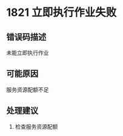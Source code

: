 # 1821 立即执行作业失败<a name="dgc_01_329"></a>

## 错误码描述<a name="zh-cn_topic_0000001114159062_se842c39d44ee45e587ca36bb50cf37c7"></a>

未能立即执行作业

## 可能原因<a name="zh-cn_topic_0000001114159062_s658a289c6be04e6d8c6bee691c1aaa2e"></a>

服务资源配额不足

## 处理建议<a name="zh-cn_topic_0000001114159062_section192884102474"></a>

1.  检查服务资源配额

